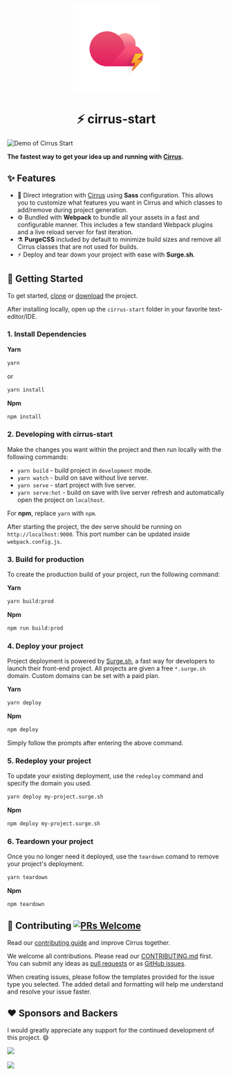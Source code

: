 <p align="center"><img src="https://raw.githubusercontent.com/Cirrus-UI/Cirrus-Start/master/img/logo.png" width="200"></p>
<h1 align="center">⚡ cirrus-start</h1>

![Demo of Cirrus Start](https://github.com/Cirrus-UI/Cirrus-Start/raw/main/gifs/combined.gif)

**The fastest way to get your idea up and running with [Cirrus](https://github.com/Spiderpig86/Cirrus).**

## ✨ Features

- 💎 Direct integration with [Cirrus](https://github.com/Spiderpig86/Cirrus) using **Sass** configuration. This allows you to customize what features you want in Cirrus and which classes to add/remove during project generation.
- ⚙️ Bundled with **Webpack** to bundle all your assets in a fast and configurable manner. This includes a few standard Webpack plugins and a live reload server for fast iteration.
- ⚗️ **PurgeCSS** included by default to minimize build sizes and remove all Cirrus classes that are not used for builds.
- ⚡ Deploy and tear down your project with ease with **Surge.sh**.

## 🔨 Getting Started

To get started, [clone](https://github.com/Cirrus-UI/Cirrus-Start.git) or [download](https://github.com/Cirrus-UI/Cirrus-Start/archive/refs/heads/main.zip) the project.

After installing locally, open up the `cirrus-start` folder in your favorite text-editor/IDE.

### 1. Install Dependencies

**Yarn**

```sh
yarn
```

or

```sh
yarn install
```

**Npm**

```sh
npm install
```

### 2. Developing with cirrus-start

Make the changes you want within the project and then run locally with the following commands:

- `yarn build` - build project in `development` mode.
- `yarn watch` - build on save without live server.
- `yarn serve` - start project with live server.
- `yarn serve:hot` - build on save with live server refresh and automatically open the project on `localhost`.

For **npm**, replace `yarn` with `npm`.

After starting the project, the dev serve should be running on `http://localhost:9000`. This port number can be updated inside `webpack.config.js`.

### 3. Build for production

To create the production build of your project, run the following command:

**Yarn**

```sh
yarn build:prod
```

**Npm**

```sh
npm run build:prod
```

### 4. Deploy your project

Project deployment is powered by [Surge.sh](https://surge.sh/), a fast way for developers to launch their front-end project. All projects are given a free `*.surge.sh` domain. Custom domains can be set with a paid plan.

**Yarn**

```sh
yarn deploy
```

**Npm**

```sh
npm deploy
```

Simply follow the prompts after entering the above command.

### 5. Redeploy your project

To update your existing deployment, use the `redeploy` command and specify the domain you used.


```sh
yarn deploy my-project.surge.sh
```

**Npm**

```sh
npm deploy my-project.surge.sh
```

### 6. Teardown your project

Once you no longer need it deployed, use the `teardown` comand to remove your project's deployment.

```sh
yarn teardown
```

**Npm**

```sh
npm teardown
```

## 🤝 Contributing [![PRs Welcome](https://img.shields.io/badge/PRs-welcome-brightgreen.svg?style=flat-square)](http://makeapullrequest.com)

Read our [contributing guide](https://github.com/Cirrus-UI/Cirrus-Start/blob/master/.github/CONTRIBUTING.yml) and improve Cirrus together.

We welcome all contributions. Please read our [CONTRIBUTING.md](https://github.com/Cirrus-UI/Cirrus-Start/blob/master/.github/CONTRIBUTING.md) first. You can submit any ideas as [pull requests](https://github.com/Cirrus-UI/Cirrus-Start/pulls) or as [GitHub issues](https://github.com/Cirrus-UI/Cirrus-Start/issues).

When creating issues, please follow the templates provided for the issue type you selected. The added detail and formatting will help me understand and resolve your issue faster.

## ❤️ Sponsors and Backers

I would greatly appreciate any support for the continued development of this project. :smile:

[![](https://opencollective.com/cirrus/tiers/sponsors.svg?avatarHeight=36)](https://opencollective.com/cirrus#support)

[![](https://opencollective.com/cirrus/tiers/backers.svg?avatarHeight=36)](https://opencollective.com/cirrus#support)
